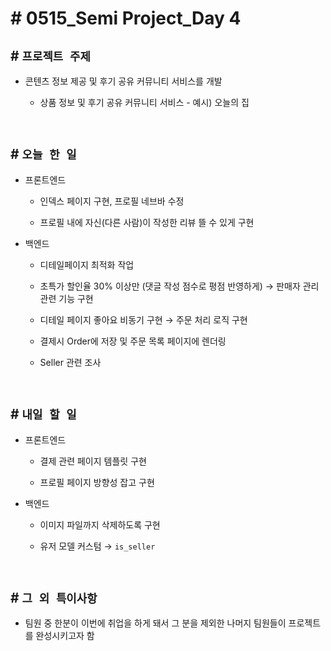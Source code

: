 # # 0515_Semi Project_Day 4

## # `프로젝트 주제`
- 콘텐츠 정보 제공 및 후기 공유 커뮤니티 서비스를 개발

    - 상품 정보 및 후기 공유 커뮤니티 서비스 - 예시) 오늘의 집

<br>


## # `오늘 한 일`

- 프론트엔드

    - 인덱스 페이지 구현, 프로필 네브바 수정
    
    - 프로필 내에 자신(다른 사람)이 작성한 리뷰 뜰 수 있게 구현

- 백엔드

    - 디테일페이지 최적화 작업

    - 초특가 할인율 30% 이상만 (댓글 작성 점수로 평점 반영하게) → 판매자 관리 관련 기능 구현

    - 디테일 페이지 좋아요 비동기 구현 → 주문 처리 로직 구현

    -  결제시 Order에 저장 및 주문 목록 페이지에 렌더링

    - Seller 관련 조사

<br>


## # `내일 할 일`

- 프론트엔드

    - 결제 관련 페이지 템플릿 구현

    - 프로필 페이지 방향성 잡고 구현

- 백엔드

    - 이미지 파일까지 삭제하도록 구현

    - 유저 모델 커스텀 → `is_seller`

<br>

## # `그 외 특이사항`

- 팀원 중 한분이 이번에 취업을 하게 돼서 그 분을 제외한 나머지 팀원들이 프로젝트를 완성시키고자 함

